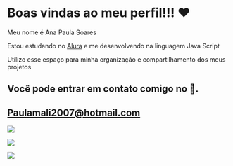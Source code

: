  # Boas vindas ao meu perfil!!! ❤️ 
 Meu nome é Ana Paula Soares
 
 Estou estudando no [Alura](https://www.alura.com.br) e me desenvolvendo na linguagem Java Script
 
 Utilizo esse espaço para minha organização e compartilhamento dos meus projetos

 ## Você pode entrar em contato comigo no 📧.

 ## Paulamali2007@hotmail.com


 ![](https://media.tenor.com/s1oAPkm0SCkAAAAC/power-rangers-yellow-power-ranger.gif)
 

 ![](https://media.tenor.com/jNXwTFt0PFMAAAAM/spongebob-squarepants.gif)


 ![](https://media.tenor.com/ljDBc8y91HkAAAAM/tip-hat-jack-sparrow.gif)
